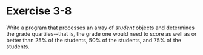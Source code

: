 # Exercise 3-8

Write a program that processes an array of *student* objects and determines the grade quartiles--that is, the grade one would need to score as well as or better than 25% of the students, 50% of the students, and 75% of the students.
